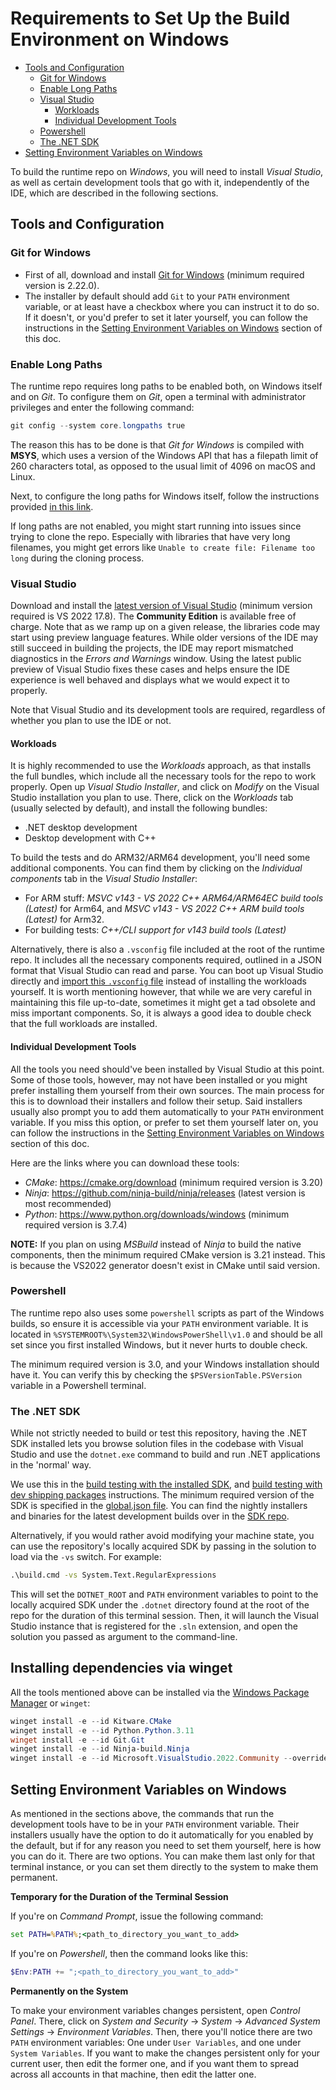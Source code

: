 # Requirements to Set Up the Build Environment on Windows

- [Tools and Configuration](#tools-and-configuration)
  - [Git for Windows](#git-for-windows)
  - [Enable Long Paths](#enable-long-paths)
  - [Visual Studio](#visual-studio)
    - [Workloads](#workloads)
    - [Individual Development Tools](#individual-development-tools)
  - [Powershell](#powershell)
  - [The .NET SDK](#the-net-sdk)
- [Setting Environment Variables on Windows](#setting-environment-variables-on-windows)

To build the runtime repo on *Windows*, you will need to install *Visual Studio*, as well as certain development tools that go with it, independently of the IDE, which are described in the following sections.

## Tools and Configuration

### Git for Windows

- First of all, download and install [Git for Windows](https://git-scm.com/download/win) (minimum required version is 2.22.0).
- The installer by default should add `Git` to your `PATH` environment variable, or at least have a checkbox where you can instruct it to do so. If it doesn't, or you'd prefer to set it later yourself, you can follow the instructions in the [Setting Environment Variables on Windows](#setting-environment-variables-on-windows) section of this doc.

### Enable Long Paths

The runtime repo requires long paths to be enabled both, on Windows itself and on *Git*. To configure them on *Git*, open a terminal with administrator privileges and enter the following command:

```powershell
git config --system core.longpaths true
```

The reason this has to be done is that *Git for Windows* is compiled with **MSYS**, which uses a version of the Windows API that has a filepath limit of 260 characters total, as opposed to the usual limit of 4096 on macOS and Linux.

Next, to configure the long paths for Windows itself, follow the instructions provided [in this link](https://learn.microsoft.com/windows/win32/fileio/maximum-file-path-limitation?tabs=registry#enable-long-paths-in-windows-10-version-1607-and-later).

If long paths are not enabled, you might start running into issues since trying to clone the repo. Especially with libraries that have very long filenames, you might get errors like `Unable to create file: Filename too long` during the cloning process.

### Visual Studio

Download and install the [latest version of Visual Studio](https://visualstudio.microsoft.com/downloads/) (minimum version required is VS 2022 17.8). The **Community Edition** is available free of charge. Note that as we ramp up on a given release, the libraries code may start using preview language features. While older versions of the IDE may still succeed in building the projects, the IDE may report mismatched diagnostics in the *Errors and Warnings* window. Using the latest public preview of Visual Studio fixes these cases and helps ensure the IDE experience is well behaved and displays what we would expect it to properly.

Note that Visual Studio and its development tools are required, regardless of whether you plan to use the IDE or not.

#### Workloads

It is highly recommended to use the *Workloads* approach, as that installs the full bundles, which include all the necessary tools for the repo to work properly. Open up *Visual Studio Installer*, and click on *Modify* on the Visual Studio installation you plan to use. There, click on the *Workloads* tab (usually selected by default), and install the following bundles:

- .NET desktop development
- Desktop development with C++

To build the tests and do ARM32/ARM64 development, you'll need some additional components. You can find them by clicking on the *Individual components* tab in the *Visual Studio Installer*:

- For ARM stuff: *MSVC v143 - VS 2022 C++ ARM64/ARM64EC build tools (Latest)* for Arm64, and *MSVC v143 - VS 2022 C++ ARM build tools (Latest)* for Arm32.
- For building tests: *C++/CLI support for v143 build tools (Latest)*

Alternatively, there is also a `.vsconfig` file included at the root of the runtime repo. It includes all the necessary components required, outlined in a JSON format that Visual Studio can read and parse. You can boot up Visual Studio directly and [import this `.vsconfig` file](https://learn.microsoft.com/visualstudio/install/import-export-installation-configurations?view=vs-2022#import-a-configuration) instead of installing the workloads yourself. It is worth mentioning however, that while we are very careful in maintaining this file up-to-date, sometimes it might get a tad obsolete and miss important components. So, it is always a good idea to double check that the full workloads are installed.

#### Individual Development Tools

All the tools you need should've been installed by Visual Studio at this point. Some of those tools, however, may not have been installed or you might prefer installing them yourself from their own sources. The main process for this is to download their installers and follow their setup. Said installers usually also prompt you to add them automatically to your `PATH` environment variable. If you miss this option, or prefer to set them yourself later on, you can follow the instructions in the [Setting Environment Variables on Windows](#setting-environment-variables-on-windows) section of this doc.

Here are the links where you can download these tools:

- *CMake*: https://cmake.org/download (minimum required version is 3.20)
- *Ninja*: https://github.com/ninja-build/ninja/releases (latest version is most recommended)
- *Python*: https://www.python.org/downloads/windows (minimum required version is 3.7.4)

**NOTE:** If you plan on using *MSBuild* instead of *Ninja* to build the native components, then the minimum required CMake version is 3.21 instead. This is because the VS2022 generator doesn't exist in CMake until said version.

### Powershell

The runtime repo also uses some `powershell` scripts as part of the Windows builds, so ensure it is accessible via your `PATH` environment variable. It is located in `%SYSTEMROOT%\System32\WindowsPowerShell\v1.0` and should be all set since you first installed Windows, but it never hurts to double check.

<!-- TODO: Talk about the new Powershell, which is multi-platform and is in active development, as opposed to Windows Powershell that is in just maintenance mode now. -->
The minimum required version is 3.0, and your Windows installation should have it. You can verify this by checking the `$PSVersionTable.PSVersion` variable in a Powershell terminal.

### The .NET SDK

While not strictly needed to build or test this repository, having the .NET SDK installed lets you browse solution files in the codebase with Visual Studio and use the `dotnet.exe` command to build and run .NET applications in the 'normal' way.

We use this in the [build testing with the installed SDK](/docs/workflow/testing/using-your-build-with-installed-sdk.md), and [build testing with dev shipping packages](/docs/workflow/testing/using-dev-shipping-packages.md) instructions. The minimum required version of the SDK is specified in the [global.json file](https://github.com/dotnet/runtime/blob/main/global.json#L3). You can find the nightly installers and binaries for the latest development builds over in the [SDK repo](https://github.com/dotnet/sdk#installing-the-sdk).

Alternatively, if you would rather avoid modifying your machine state, you can use the repository's locally acquired SDK by passing in the solution to load via the `-vs` switch. For example:

```cmd
.\build.cmd -vs System.Text.RegularExpressions
```

This will set the `DOTNET_ROOT` and `PATH` environment variables to point to the locally acquired SDK under the `.dotnet` directory found at the root of the repo for the duration of this terminal session. Then, it will launch the Visual Studio instance that is registered for the `.sln` extension, and open the solution you passed as argument to the command-line.

## Installing dependencies via winget

All the tools mentioned above can be installed via the [Windows Package Manager](https://learn.microsoft.com/en-us/windows/package-manager/winget/) or `winget`:
```ps1
winget install -e --id Kitware.CMake
winget install -e --id Python.Python.3.11
winget install -e --id Git.Git
winget install -e --id Ninja-build.Ninja
winget install -e --id Microsoft.VisualStudio.2022.Community --override "--add Microsoft.VisualStudio.Workload.NativeDesktop --add Microsoft.VisualStudio.Workload.ManagedDesktop"
```

## Setting Environment Variables on Windows

As mentioned in the sections above, the commands that run the development tools have to be in your `PATH` environment variable. Their installers usually have the option to do it automatically for you enabled by the default, but if for any reason you need to set them yourself, here is how you can do it. There are two options. You can make them last only for that terminal instance, or you can set them directly to the system to make them permanent.

**Temporary for the Duration of the Terminal Session**

If you're on *Command Prompt*, issue the following command:

```cmd
set PATH=%PATH%;<path_to_directory_you_want_to_add>
```

If you're on *Powershell*, then the command looks like this:

```powershell
$Env:PATH += ";<path_to_directory_you_want_to_add>"
```

**Permanently on the System**

To make your environment variables changes persistent, open *Control Panel*. There, click on *System and Security* -> *System* -> *Advanced System Settings* -> *Environment Variables*. Then, there you'll notice there are two `PATH` environment variables: One under `User Variables`, and one under `System Variables`. If you want to make the changes persistent only for your current user, then edit the former one, and if you want them to spread across all accounts in that machine, then edit the latter one.
